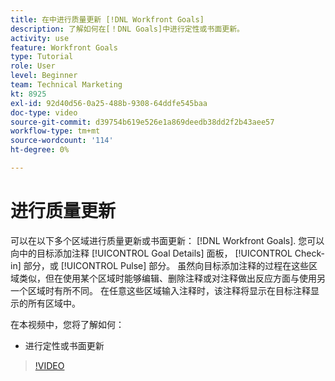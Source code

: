 ```yaml
---
title: 在中进行质量更新 [!DNL Workfront Goals]
description: 了解如何在[！DNL Goals]中进行定性或书面更新。
activity: use
feature: Workfront Goals
type: Tutorial
role: User
level: Beginner
team: Technical Marketing
kt: 8925
exl-id: 92d40d56-0a25-488b-9308-64ddfe545baa
doc-type: video
source-git-commit: d39754b619e526e1a869deedb38dd2f2b43aee57
workflow-type: tm+mt
source-wordcount: '114'
ht-degree: 0%

---
```


# 进行质量更新

可以在以下多个区域进行质量更新或书面更新： [!DNL Workfront Goals]. 您可以向中的目标添加注释 [!UICONTROL Goal Details] 面板， [!UICONTROL Check-in] 部分，或 [!UICONTROL Pulse] 部分。 虽然向目标添加注释的过程在这些区域类似，但在使用某个区域时能够编辑、删除注释或对注释做出反应方面与使用另一个区域时有所不同。 在任意这些区域输入注释时，该注释将显示在目标注释显示的所有区域中。

在本视频中，您将了解如何：

* 进行定性或书面更新

>[!VIDEO](https://video.tv.adobe.com/v/335197/?quality=12)
